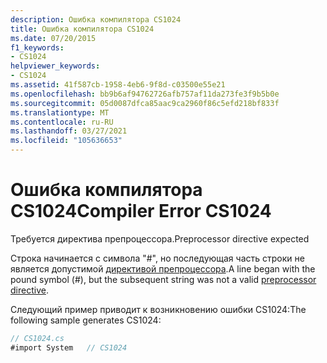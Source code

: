 ```yaml
---
description: Ошибка компилятора CS1024
title: Ошибка компилятора CS1024
ms.date: 07/20/2015
f1_keywords:
- CS1024
helpviewer_keywords:
- CS1024
ms.assetid: 41f587cb-1958-4eb6-9f8d-c03500e55e21
ms.openlocfilehash: bb9b6af94762726afb757af11da273fe3f9b5b0e
ms.sourcegitcommit: 05d0087dfca85aac9ca2960f86c5efd218bf833f
ms.translationtype: MT
ms.contentlocale: ru-RU
ms.lasthandoff: 03/27/2021
ms.locfileid: "105636653"
---
```

# <a name="compiler-error-cs1024"></a><span data-ttu-id="943a1-103">Ошибка компилятора CS1024</span><span class="sxs-lookup"><span data-stu-id="943a1-103">Compiler Error CS1024</span></span>

<span data-ttu-id="943a1-104">Требуется директива препроцессора.</span><span class="sxs-lookup"><span data-stu-id="943a1-104">Preprocessor directive expected</span></span>  
  
 <span data-ttu-id="943a1-105">Строка начинается с символа "#", но последующая часть строки не является допустимой [директивой препроцессора](../language-reference/preprocessor-directives.md).</span><span class="sxs-lookup"><span data-stu-id="943a1-105">A line began with the pound symbol (#), but the subsequent string was not a valid [preprocessor directive](../language-reference/preprocessor-directives.md).</span></span>  
  
 <span data-ttu-id="943a1-106">Следующий пример приводит к возникновению ошибки CS1024:</span><span class="sxs-lookup"><span data-stu-id="943a1-106">The following sample generates CS1024:</span></span>  
  
```csharp  
// CS1024.cs  
#import System   // CS1024  
```
